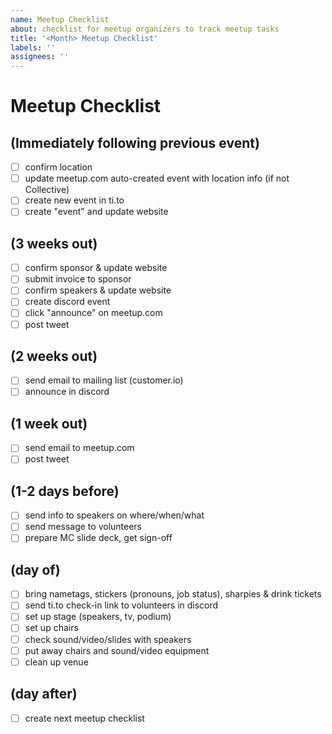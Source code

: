 ```yaml
---
name: Meetup Checklist
about: checklist for meetup organizers to track meetup tasks
title: '<Month> Meetup Checklist'
labels: ''
assignees: ''
---
```

# Meetup Checklist
  
## (Immediately following previous event)
- [ ] confirm location
- [ ] update meetup.com auto-created event with location info (if not Collective)
- [ ] create new event in ti.to
- [ ] create "event" and update website
  
## (3 weeks out)
- [ ] confirm sponsor & update website
- [ ] submit invoice to sponsor
- [ ] confirm speakers & update website
- [ ] create discord event
- [ ] click "announce" on meetup.com
- [ ] post tweet

## (2 weeks out)
- [ ] send email to mailing list (customer.io)
- [ ] announce in discord

## (1 week out)
- [ ] send email to meetup.com
- [ ] post tweet

## (1-2 days before)
- [ ] send info to speakers on where/when/what
- [ ] send message to volunteers
- [ ] prepare MC slide deck, get sign-off
  
## (day of)
- [ ] bring nametags, stickers (pronouns, job status), sharpies & drink tickets
- [ ] send ti.to check-in link to volunteers in discord
- [ ] set up stage (speakers, tv, podium)
- [ ] set up chairs
- [ ] check sound/video/slides with speakers
- [ ] put away chairs and sound/video equipment
- [ ] clean up venue

## (day after)
- [ ] create next meetup checklist
